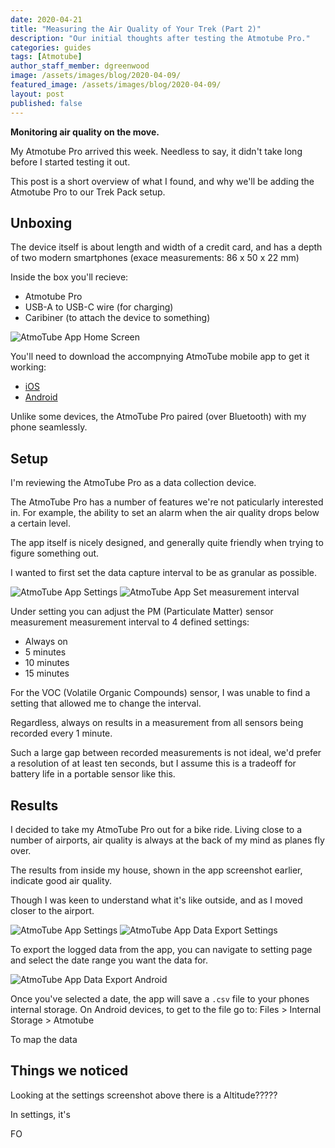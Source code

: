```yaml
---
date: 2020-04-21
title: "Measuring the Air Quality of Your Trek (Part 2)"
description: "Our initial thoughts after testing the Atmotube Pro."
categories: guides
tags: [Atmotube]
author_staff_member: dgreenwood
image: /assets/images/blog/2020-04-09/
featured_image: /assets/images/blog/2020-04-09/
layout: post
published: false
---
```


**Monitoring air quality on the move.**

My Atmotube Pro arrived this week. Needless to say, it didn't take long before I started testing it out.

This post is a short overview of what I found, and why we'll be adding the Atmotube Pro to our Trek Pack setup.

## Unboxing

The device itself is about length and width of a credit card, and has a depth of two modern smartphones (exace measurements: 86 x 50 x 22 mm)

Inside the box you'll recieve:

* Atmotube Pro
* USB-A to USB-C wire (for charging)
* Caribiner (to attach the device to something)

<img class="img-fluid" src="/assets/images/blog/2020-04-21/atmotube-app-home-screen.png" alt="AtmoTube App Home Screen" title="AtmoTube App Home Screen" />

You'll need to download the accompnying AtmoTube mobile app to get it working:

* [iOS](https://itunes.apple.com/us/app/atmotube/id1080310110?ls=1&mt=8)
* [Android](https://play.google.com/store/apps/details?id=com.atmotube.app)

Unlike some devices, the AtmoTube Pro paired (over Bluetooth) with my phone seamlessly.

## Setup

I'm reviewing the AtmoTube Pro as a data collection device.

The AtmoTube Pro has a number of features we're not paticularly interested in. For example, the ability to set an alarm when the air quality drops below a certain level.

The app itself is nicely designed, and generally quite friendly when trying to figure something out.

I wanted to first set the data capture interval to be as granular as possible.

<img class="img-fluid" src="/assets/images/blog/2020-04-21/atmotube-settings-1.png" alt="AtmoTube App Settings" title="AtmoTube App Settings" />

<img class="img-fluid" src="/assets/images/blog/2020-04-21/atmotube-set-measurement-interval.png" alt="AtmoTube App Set measurement interval" title="AtmoTube App Set measurement interval" />

Under setting you can adjust the PM (Particulate Matter) sensor measurement measurement interval to 4 defined settings:

* Always on
* 5 minutes
* 10 minutes
* 15 minutes

For the VOC (Volatile Organic Compounds) sensor, I was unable to find a setting that allowed me to change the interval.

Regardless, always on results in a measurement from all sensors being recorded every 1 minute.

Such a large gap between recorded measurements is not ideal, we'd prefer a resolution of at least ten seconds, but I assume this is a tradeoff for battery life in a portable sensor like this.

## Results

I decided to take my AtmoTube Pro out for a bike ride. Living close to a number of airports, air quality is always at the back of my mind as planes fly over.

The results from inside my house, shown in the app screenshot earlier, indicate good air quality.

Though I was keen to understand what it's like outside, and as I moved closer to the airport.

<img class="img-fluid" src="/assets/images/blog/2020-04-21/atmotube-settings-2.png" alt="AtmoTube App Settings" title="AtmoTube App Settings" />

<img class="img-fluid" src="/assets/images/blog/2020-04-21/atmotube-set-data-export-time.png" alt="AtmoTube App Data Export Settings" title="AtmoTube App Data Export Settings" />

To export the logged data from the app, you can navigate to setting page and select the date range you want the data for.

<img class="img-fluid" src="/assets/images/blog/2020-04-21/atmotube-csv-save-android.png" alt="AtmoTube App Data Export Android" title="AtmoTube App Data Export Android" />

Once you've selected a date, the app will save a `.csv` file to your phones internal storage. On Android devices, to get to the file go to: Files > Internal Storage > Atmotube



To map the data 

## Things we noticed

Looking at the settings screenshot above there is a Altitude?????

In settings, it's

FO





